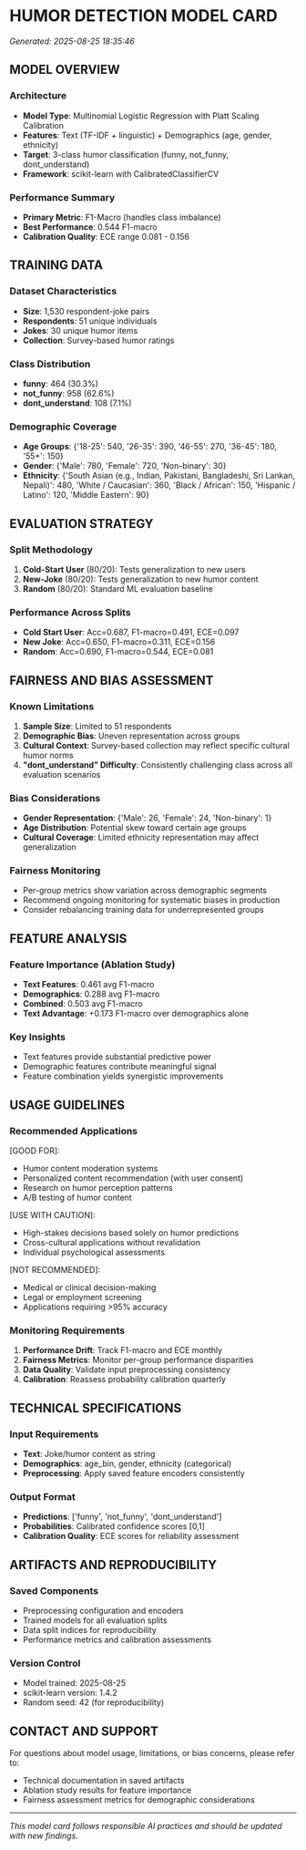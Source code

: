 
# HUMOR DETECTION MODEL CARD
*Generated: 2025-08-25 18:35:46*

## MODEL OVERVIEW

### Architecture
- **Model Type**: Multinomial Logistic Regression with Platt Scaling Calibration
- **Features**: Text (TF-IDF + linguistic) + Demographics (age, gender, ethnicity)
- **Target**: 3-class humor classification (funny, not_funny, dont_understand)
- **Framework**: scikit-learn with CalibratedClassifierCV

### Performance Summary
- **Primary Metric**: F1-Macro (handles class imbalance)
- **Best Performance**: 0.544 F1-macro
- **Calibration Quality**: ECE range 0.081 - 0.156

## TRAINING DATA

### Dataset Characteristics
- **Size**: 1,530 respondent-joke pairs
- **Respondents**: 51 unique individuals
- **Jokes**: 30 unique humor items
- **Collection**: Survey-based humor ratings

### Class Distribution
- **funny**: 464 (30.3%)
- **not_funny**: 958 (62.6%)
- **dont_understand**: 108 (7.1%)

### Demographic Coverage
- **Age Groups**: {'18-25': 540, '26-35': 390, '46-55': 270, '36-45': 180, '55+': 150}
- **Gender**: {'Male': 780, 'Female': 720, 'Non-binary': 30}
- **Ethnicity**: {'South Asian (e.g., Indian, Pakistani, Bangladeshi, Sri Lankan, Nepali)': 480, 'White / Caucasian': 360, 'Black / African': 150, 'Hispanic / Latino': 120, 'Middle Eastern': 90}

## EVALUATION STRATEGY

### Split Methodology
1. **Cold-Start User** (80/20): Tests generalization to new users
2. **New-Joke** (80/20): Tests generalization to new humor content  
3. **Random** (80/20): Standard ML evaluation baseline

### Performance Across Splits

- **Cold Start User**: Acc=0.687, F1-macro=0.491, ECE=0.097
- **New Joke**: Acc=0.650, F1-macro=0.311, ECE=0.156
- **Random**: Acc=0.690, F1-macro=0.544, ECE=0.081

## FAIRNESS AND BIAS ASSESSMENT

### Known Limitations
1. **Sample Size**: Limited to 51 respondents
2. **Demographic Bias**: Uneven representation across groups
3. **Cultural Context**: Survey-based collection may reflect specific cultural humor norms
4. **"dont_understand" Difficulty**: Consistently challenging class across all evaluation scenarios

### Bias Considerations
- **Gender Representation**: {'Male': 26, 'Female': 24, 'Non-binary': 1}
- **Age Distribution**: Potential skew toward certain age groups
- **Cultural Coverage**: Limited ethnicity representation may affect generalization

### Fairness Monitoring
- Per-group metrics show variation across demographic segments
- Recommend ongoing monitoring for systematic biases in production
- Consider rebalancing training data for underrepresented groups

## FEATURE ANALYSIS

### Feature Importance (Ablation Study)
- **Text Features**: 0.461 avg F1-macro
- **Demographics**: 0.288 avg F1-macro  
- **Combined**: 0.503 avg F1-macro
- **Text Advantage**: +0.173 F1-macro over demographics alone

### Key Insights
- Text features provide substantial predictive power
- Demographic features contribute meaningful signal
- Feature combination yields synergistic improvements

## USAGE GUIDELINES

### Recommended Applications
[GOOD FOR]:
- Humor content moderation systems
- Personalized content recommendation (with user consent)
- Research on humor perception patterns
- A/B testing of humor content

[USE WITH CAUTION]:
- High-stakes decisions based solely on humor predictions
- Cross-cultural applications without revalidation
- Individual psychological assessments

[NOT RECOMMENDED]:
- Medical or clinical decision-making
- Legal or employment screening
- Applications requiring >95% accuracy

### Monitoring Requirements
1. **Performance Drift**: Track F1-macro and ECE monthly
2. **Fairness Metrics**: Monitor per-group performance disparities
3. **Data Quality**: Validate input preprocessing consistency
4. **Calibration**: Reassess probability calibration quarterly

## TECHNICAL SPECIFICATIONS

### Input Requirements
- **Text**: Joke/humor content as string
- **Demographics**: age_bin, gender, ethnicity (categorical)
- **Preprocessing**: Apply saved feature encoders consistently

### Output Format  
- **Predictions**: ['funny', 'not_funny', 'dont_understand']
- **Probabilities**: Calibrated confidence scores [0,1]
- **Calibration Quality**: ECE scores for reliability assessment

## ARTIFACTS AND REPRODUCIBILITY

### Saved Components
- Preprocessing configuration and encoders
- Trained models for all evaluation splits
- Data split indices for reproducibility
- Performance metrics and calibration assessments

### Version Control
- Model trained: 2025-08-25
- scikit-learn version: 1.4.2
- Random seed: 42 (for reproducibility)

## CONTACT AND SUPPORT

For questions about model usage, limitations, or bias concerns, please refer to:
- Technical documentation in saved artifacts
- Ablation study results for feature importance
- Fairness assessment metrics for demographic considerations

---
*This model card follows responsible AI practices and should be updated with new findings.*
